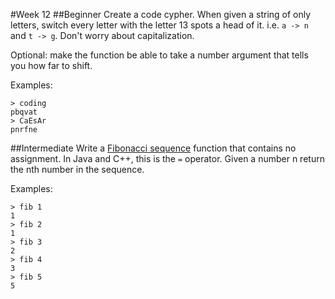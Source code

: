 #Week 12
##Beginner
Create a code cypher. When given a string of only letters, switch every letter with the letter 13 spots a head of it. i.e. `a -> n` and `t -> g`. Don't worry about capitalization.

Optional: make the function be able to take a number argument that tells you how far to shift.

Examples:
```
> coding
pbqvat
> CaEsAr
pnrfne
```

##Intermediate
Write a [Fibonacci sequence](https://en.wikipedia.org/wiki/Fibonacci_number) function that contains no assignment. In Java and C++, this is the `=` operator. Given a number n return the nth number in the sequence.

Examples:
```
> fib 1
1
> fib 2
1
> fib 3
2
> fib 4
3
> fib 5
5
```
